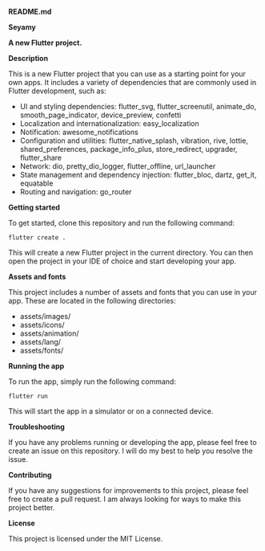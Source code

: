 **README.md**

**Seyamy**

**A new Flutter project.**

**Description**

This is a new Flutter project that you can use as a starting point for your own apps. It includes a variety of dependencies that are commonly used in Flutter development, such as:

* UI and styling dependencies: flutter_svg, flutter_screenutil, animate_do, smooth_page_indicator, device_preview, confetti
* Localization and internationalization: easy_localization
* Notification: awesome_notifications
* Configuration and utilities: flutter_native_splash, vibration, rive, lottie, shared_preferences, package_info_plus, store_redirect, upgrader, flutter_share
* Network: dio, pretty_dio_logger, flutter_offline, url_launcher
* State management and dependency injection: flutter_bloc, dartz, get_it, equatable
* Routing and navigation: go_router

**Getting started**

To get started, clone this repository and run the following command:

```
flutter create .
```

This will create a new Flutter project in the current directory. You can then open the project in your IDE of choice and start developing your app.

**Assets and fonts**

This project includes a number of assets and fonts that you can use in your app. These are located in the following directories:

* assets/images/
* assets/icons/
* assets/animation/
* assets/lang/
* assets/fonts/

**Running the app**

To run the app, simply run the following command:

```
flutter run
```

This will start the app in a simulator or on a connected device.

**Troubleshooting**

If you have any problems running or developing the app, please feel free to create an issue on this repository. I will do my best to help you resolve the issue.

**Contributing**

If you have any suggestions for improvements to this project, please feel free to create a pull request. I am always looking for ways to make this project better.

**License**

This project is licensed under the MIT License.
